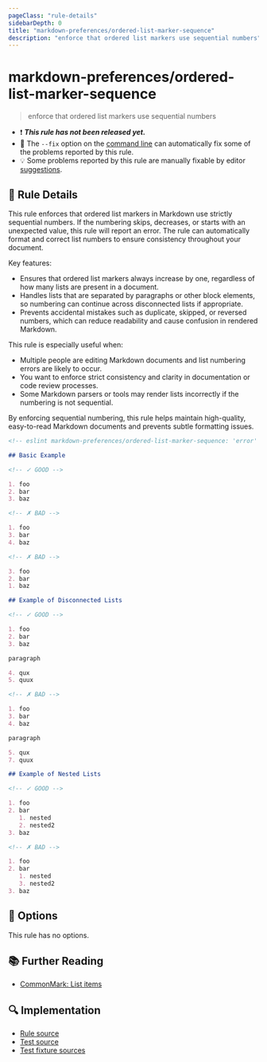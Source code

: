 ```yaml
---
pageClass: "rule-details"
sidebarDepth: 0
title: "markdown-preferences/ordered-list-marker-sequence"
description: "enforce that ordered list markers use sequential numbers"
---
```


# markdown-preferences/ordered-list-marker-sequence

> enforce that ordered list markers use sequential numbers

- ❗ <badge text="This rule has not been released yet." vertical="middle" type="error"> **_This rule has not been released yet._** </badge>
- 🔧 The `--fix` option on the [command line](https://eslint.org/docs/user-guide/command-line-interface#fixing-problems) can automatically fix some of the problems reported by this rule.
- 💡 Some problems reported by this rule are manually fixable by editor [suggestions](https://eslint.org/docs/developer-guide/working-with-rules#providing-suggestions).

## 📖 Rule Details

This rule enforces that ordered list markers in Markdown use strictly sequential numbers. If the numbering skips, decreases, or starts with an unexpected value, this rule will report an error. The rule can automatically format and correct list numbers to ensure consistency throughout your document.

Key features:

- Ensures that ordered list markers always increase by one, regardless of how many lists are present in a document.
- Handles lists that are separated by paragraphs or other block elements, so numbering can continue across disconnected lists if appropriate.
- Prevents accidental mistakes such as duplicate, skipped, or reversed numbers, which can reduce readability and cause confusion in rendered Markdown.

This rule is especially useful when:

- Multiple people are editing Markdown documents and list numbering errors are likely to occur.
- You want to enforce strict consistency and clarity in documentation or code review processes.
- Some Markdown parsers or tools may render lists incorrectly if the numbering is not sequential.

By enforcing sequential numbering, this rule helps maintain high-quality, easy-to-read Markdown documents and prevents subtle formatting issues.

<!-- prettier-ignore-start -->

<!-- eslint-skip -->

```md
<!-- eslint markdown-preferences/ordered-list-marker-sequence: 'error' -->

## Basic Example

<!-- ✓ GOOD -->

1. foo
2. bar
3. baz

<!-- ✗ BAD -->

1. foo
3. bar
4. baz

<!-- ✗ BAD -->

3. foo
2. bar
1. baz

## Example of Disconnected Lists

<!-- ✓ GOOD -->

1. foo
2. bar
3. baz

paragraph

4. qux
5. quux

<!-- ✗ BAD -->

1. foo
3. bar
4. baz

paragraph

5. qux
7. quux

## Example of Nested Lists

<!-- ✓ GOOD -->

1. foo
2. bar
   1. nested
   2. nested2
3. baz

<!-- ✗ BAD -->

1. foo
2. bar
   1. nested
   3. nested2
3. baz
```

<!-- prettier-ignore-end -->

## 🔧 Options

This rule has no options.

## 📚 Further Reading

- [CommonMark: List items](https://spec.commonmark.org/0.31.2/#list-items)

## 🔍 Implementation

- [Rule source](https://github.com/ota-meshi/eslint-plugin-markdown-preferences/blob/main/src/rules/ordered-list-marker-sequence.ts)
- [Test source](https://github.com/ota-meshi/eslint-plugin-markdown-preferences/blob/main/tests/src/rules/ordered-list-marker-sequence.ts)
- [Test fixture sources](https://github.com/ota-meshi/eslint-plugin-markdown-preferences/tree/main/tests/fixtures/rules/ordered-list-marker-sequence)
